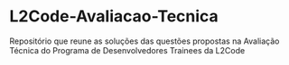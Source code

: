# L2Code-Avaliacao-Tecnica
Repositório que reune as soluções das questões propostas na Avaliação Técnica do Programa de Desenvolvedores Trainees da L2Code
